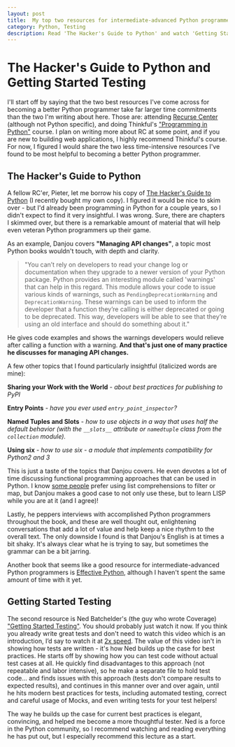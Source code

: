 ```yaml
---
layout: post
title:  My top two resources for intermediate-advanced Python programmers
category: Python, Testing
description: Read 'The Hacker's Guide to Python' and watch 'Getting Started Testing'
---
```



<!--description-->


# The Hacker's Guide to Python and Getting Started Testing

I'll start off by saying that the two best resources I've come across for becoming a better Python programmer take far larger time commitments than the two I'm writing about here.  Those are: attending [Recurse Center](https://www.recurse.com/) (although not Python specific), and doing Thinkful's ["Programming in Python"](https://www.thinkful.com/courses/learn-python-online/) course.  I plan on writing more about RC at some point, and if you are new to building web applications, I highly recommend Thinkful's course.  For now, I figured I would share the two less time-intensive resources I've found to be most helpful to becoming a better Python programmer.



## The Hacker's Guide to Python


A fellow RC'er, Pieter, let me borrow his copy of [The Hacker's Guide to Python](https://thehackerguidetopython.com/) (I recently bought my own copy).  I figured it would be nice to skim over - but I'd already been programming in Python for  a couple years, so I didn't expect to find it very insightful.  I was wrong.  Sure, there are chapters I skimmed over, but there is a remarkable amount of material that will help even veteran Python programmers up their game.

As an example, Danjou covers **"Managing API changes"**, a topic most Python books wouldn't touch, with depth and clarity.  

> "You can’t rely on developers to read your change log or documentation when they upgrade to a newer version of  your Python package. Python provides an interesting module called 'warnings' that can help in this regard.  This module allows your code to issue various kinds of warnings, such as `PendingDeprecationWarning` and `DeprecationWarning`.  These warnings can be used to inform the developer that a function they’re calling is either deprecated or going to be deprecated. This way, developers will be able to see that they’re using an old interface and should do something about it." 

He gives code examples and shows the warnings developers would relieve after calling a function with a warning.  __And that's just one of many practice he discusses for managing API changes.__

A few other topics that I found particularly insightful (italicized words are mine):

**Sharing your Work with the World** - *about best practices for publishing to PyPI*

**Entry Points** - *have you ever used `entry_point_inspector`?*

**Named Tuples and Slots** - *how to use objects in a way that uses half the default behavior (with the `__slots__` attribute or `namedtuple` class from the `collection` module).*

**Using six** - *how to use six - a module that implements compatibility for Python2 and 3*

This is just a taste of the topics that Danjou covers.  He even devotes a lot of time discussing functional programming approaches that can be used in Python.  I know [some people](http://www.effectivepython.com/) prefer using list comprehensions to filter or map, but Danjou makes a good case to not only use these, but to learn LISP while you are at it (and I agree)!

Lastly, he peppers interviews with accomplished Python programmers throughout the book, and these are well thought out, enlightening conversations that add a lot of value and help keep a nice rhythm to the overall text.  The only downside I found is that Danjou's English is at times a bit shaky.  It's always clear what he is trying to say, but sometimes the grammar can be a bit jarring.

Another book that seems like a good resource for intermediate-advanced Python programmers is [Effective Python](http://www.effectivepython.com/), although I haven't spent the same amount of time with it yet.

## Getting Started Testing

The second resource is Ned Batchelder's (the guy who wrote Coverage) ["Getting Started Testing"](http://nedbatchelder.com/text/test0.html).  You should probably just watch it now.  If you think you already write great tests and don't need to watch this video which is an introduction, I’d say to watch it at [2x speed](https://chrome.google.com/webstore/detail/video-speed-controller/nffaoalbilbmmfgbnbgppjihopabppdk?hl=en).  The value of this video isn't in showing how tests are written - it's how Ned builds up the case for best practices.  He starts off by showing how you can test code without actual test cases at all.  He quickly find disadvantages to this approach (not repeatable and labor intensive), so he make a separate file to hold test code... and finds issues with this approach (tests don't compare results to expected results), and continues in this manner over and over again, until he hits modern best practices for tests, including automated testing, correct and careful usage of Mocks, and even writing tests for your test helpers!

The way he builds up the case for current best practices is elegant, convincing, and helped me become a more thoughtful tester.  Ned is a force in the Python community, so I recommend watching and reading everything he has put out, but I especially recommend this lecture as a start.
